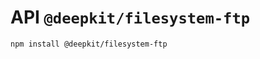 # API `@deepkit/filesystem-ftp`

```shell
npm install @deepkit/filesystem-ftp
```


<api-docs package="@deepkit/filesystem-ftp"></api-docs>

